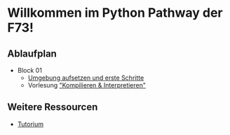 # Willkommen im Python Pathway der F73!

## Ablaufplan
* Block 01
    * [Umgebung aufsetzen und erste Schritte](/Block01/README.md)
    * Vorlesung ["Kompilieren & Interpretieren"](/Block01/Kompilieren%20&%20Interpretieren.pdf) 


## Weitere  Ressourcen
* [Tutorium](Tutorium/README.md)

<!-- B01 [75S]
1 2 3 4 5 7 8 9 10 11 [S65]  57 67 68 70 71 [+10S]   
Intro, Installation der Software + REPL 
Python #1  -->
<!-- B02 [75S]
6 12 (nur Listen), 13 14 15 16 17 31 
38 39 41 79  
VCS: GIT und Bitbucket 
Python #2 
-->
<!-- B03 [20S]
18 21   Python #3 
GIT
-->
<!-- B04 [70S]  List,Tuple
12 19 20 21 22 24 36 40   Python #4 
Markdown 
 -->


<!-- Python PPT
Grundlagen
Funktionen
(Laufzeitmodell)
Datenverarbeitung
Module
OOP
 -->
